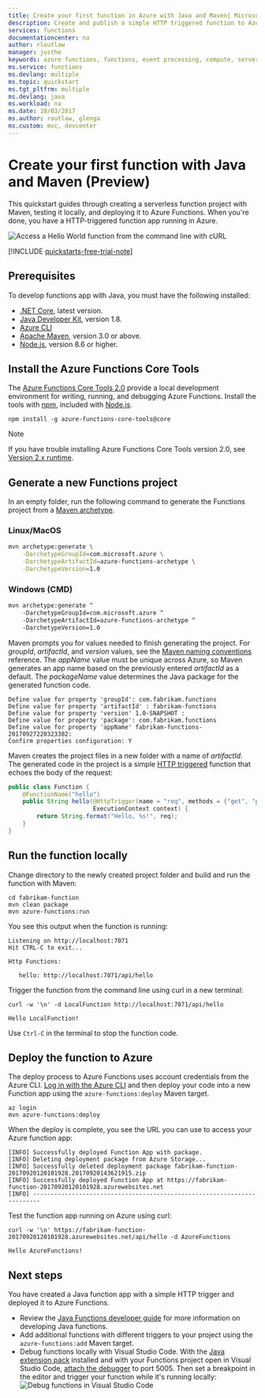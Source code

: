 ```yaml
---
title: Create your first function in Azure with Java and Maven| Microsoft Docs
description: Create and publish a simple HTTP triggered function to Azure with Java and Maven.
services: functions
documentationcenter: na
author: rloutlaw
manager: justhe
keywords: azure functions, functions, event processing, compute, serverless architecture
ms.service: functions
ms.devlang: multiple
ms.topic: quickstart
ms.tgt_pltfrm: multiple
ms.devlang: java
ms.workload: na
ms.date: 10/03/2017
ms.author: routlaw, glenga
ms.custom: mvc, devcenter
---
```


# Create your first function with Java and Maven (Preview)

This quickstart guides through creating a serverless function project with Maven, testing it locally, and deploying it to Azure Functions. When you're done, you have a HTTP-triggered function app running in Azure.

 ![Access a Hello World function from the command line with cURL](media/functions-create-java-maven/hello-azure.png)

[!INCLUDE [quickstarts-free-trial-note](../../includes/quickstarts-free-trial-note.md)]

## Prerequisites
To develop functions app with Java, you must have the following installed:

-  [.NET Core](https://www.microsoft.com/net/core), latest version.
-  [Java Developer Kit](https://www.azul.com/downloads/zulu/), version 1.8.
-  [Azure CLI](https://docs.microsoft.com/cli/azure)
-  [Apache Maven](https://maven.apache.org), version 3.0 or above.
-  [Node.js](https://nodejs.org/download/), version 8.6 or higher.

## Install the Azure Functions Core Tools

The [Azure Functions Core Tools 2.0](https://www.npmjs.com/package/azure-functions-core-tools) provide a local development environment for writing, running, and debugging Azure Functions. Install the tools with [npm](https://www.npmjs.com/), included with [Node.js](https://nodejs.org/).

```
npm install -g azure-functions-core-tools@core
```

> [!NOTE]
> If you have trouble installing Azure Functions Core Tools version 2.0, see [Version 2.x runtime](/azure/azure-functions/functions-run-local#version-2x-runtime).

## Generate a new Functions project

In an empty folder, run the following command to generate the Functions project from a [Maven archetype](https://maven.apache.org/guides/introduction/introduction-to-archetypes.html).

### Linux/MacOS

```bash
mvn archetype:generate \
    -DarchetypeGroupId=com.microsoft.azure \
	-DarchetypeArtifactId=azure-functions-archetype \
    -DarchetypeVersion=1.0
```

### Windows (CMD)
```cmd
mvn archetype:generate ^
	-DarchetypeGroupId=com.microsoft.azure ^
	-DarchetypeArtifactId=azure-functions-archetype ^
    -DarchetypeVersion=1.0
```

Maven prompts you for values needed to finish generating the project. For _groupId_, _artifactId_, and _version_ values, see the [Maven naming conventions](https://maven.apache.org/guides/mini/guide-naming-conventions.html) reference. The _appName_ value must be unique across Azure, so Maven generates an app name based on the previously entered _artifactId_  as a default. The _packageName_ value determines the Java package for the generated function code.

```Output
Define value for property 'groupId': com.fabrikam.functions
Define value for property 'artifactId' : fabrikam-functions
Define value for property 'version' 1.0-SNAPSHOT : 
Define value for property 'package': com.fabrikam.functions
Define value for property 'appName' fabrikam-functions-20170927220323382:
Confirm properties configuration: Y
```

Maven creates the project files in a new folder with a name of _artifactId_. The generated code in the project is a simple [HTTP triggered](/azure/azure-functions/functions-bindings-http-webhook) function that echoes the body of the request:

```java
public class Function {
    @FunctionName("hello")
    public String hello(@HttpTrigger(name = "req", methods = {"get", "post"}, authLevel = AuthorizationLevel.ANONYMOUS) String req,
                        ExecutionContext context) {
        return String.format("Hello, %s!", req);
    }
}
```

## Run the function locally

Change directory to the newly created project folder and build and run the function with Maven:

```
cd fabrikam-function
mvn clean package 
mvn azure-functions:run
```

You see this output when the function is running:

```Output
Listening on http://localhost:7071
Hit CTRL-C to exit...

Http Functions:

   hello: http://localhost:7071/api/hello
```

Trigger the function from the command line using curl in a new terminal:

```
curl -w '\n' -d LocalFunction http://localhost:7071/api/hello
```

```Output
Hello LocalFunction!
```

Use `Ctrl-C` in the terminal to stop the function code.

## Deploy the function to Azure

The deploy process to Azure Functions uses account credentials from the Azure CLI. [Log in with the Azure CLI](/cli/azure/authenticate-azure-cli?view=azure-cli-latest) and then deploy your code into a new Function app using the `azure-functions:deploy` Maven target.

```
az login
mvn azure-functions:deploy
```

When the deploy is complete, you see the URL you can use to access your Azure function app:

```output
[INFO] Successfully deployed Function App with package.
[INFO] Deleting deployment package from Azure Storage...
[INFO] Successfully deleted deployment package fabrikam-function-20170920120101928.20170920143621915.zip
[INFO] Successfully deployed Function App at https://fabrikam-function-20170920120101928.azurewebsites.net
[INFO] ------------------------------------------------------------------------
```

Test the function app running on Azure using curl:

```
curl -w '\n' https://fabrikam-function-20170920120101928.azurewebsites.net/api/hello -d AzureFunctions
```

```Output
Hello AzureFunctions!
```

## Next steps

You have created a Java function app with a simple HTTP trigger and deployed it to Azure Functions.

- Review the  [Java Functions developer guide](functions-reference-java.md) for more information on developing Java functions.
- Add additional functions with different triggers to your project using the `azure-functions:add` Maven target.
- Debug functions locally with Visual Studio Code. With the [Java extension pack](https://marketplace.visualstudio.com/items?itemName=vscjava.vscode-java-pack) installed and with your Functions project open in Visual Studio Code, [attach the debugger](https://code.visualstudio.com/Docs/editor/debugging#_launch-configurations) to port 5005. Then set a breakpoint in the editor and trigger your function while it's running locally:
    ![Debug functions in Visual Studio Code](media/functions-create-java-maven/vscode-debug.png)



